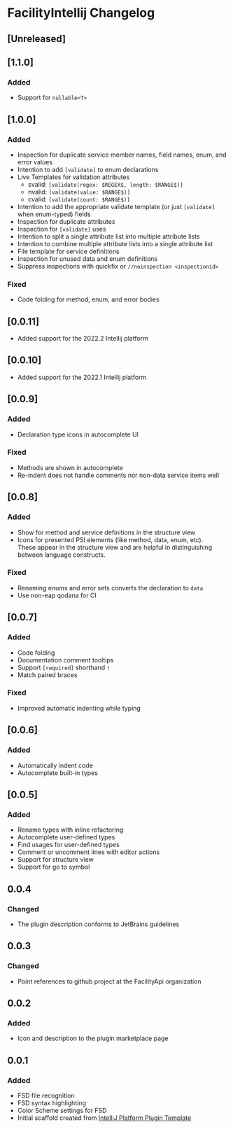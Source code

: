 <!-- Keep a Changelog guide -> https://keepachangelog.com -->

# FacilityIntellij Changelog

## [Unreleased]

## [1.1.0]
### Added
- Support for `nullable<T>`

## [1.0.0]
### Added
- Inspection for duplicate service member names, field names, enum, and error values
- Intention to add `[validate]` to enum declarations
- Live Templates for validation attributes
  - svalid: `[validate(regex: $REGEX$, length: $RANGE$)]`
  - nvalid: `[validate(value: $RANGE$)]`
  - cvalid: `[validate(count: $RANGE$)]`
- Intention to add the appropriate validate template (or just `[validate]` when enum-typed) fields
- Inspection for duplicate attributes
- Inspection for `[validate]` uses
- Intention to split a single attribute list into multiple attribute lists
- Intention to combine multiple attribute lists into a single attribute list
- File template for service definitions
- Inspection for unused data and enum definitions
- Suppress inspections with quickfix or `//noinspection <inspectionid>`

### Fixed
- Code folding for method, enum, and error bodies

## [0.0.11]
- Added support for the 2022.2 Intellij platform

## [0.0.10]
- Added support for the 2022.1 Intellij platform

## [0.0.9]
### Added
- Declaration type icons in autocomplete UI

### Fixed
- Methods are shown in autocomplete
- Re-indent does not handle comments nor non-data service items well

## [0.0.8]
### Added
- Show for method and service definitions in the structure view
- Icons for presented PSI elements (like method, data, enum, etc). <br/> These appear in the structure view and are helpful in distinguishing between language constructs.

### Fixed
- Renaming enums and error sets converts the declaration to `data`
- Use non-eap qodana for CI

## [0.0.7]
### Added
- Code folding
- Documentation comment tooltips
- Support `[required]` shorthand `!`
- Match paired braces

### Fixed
- Improved automatic indenting while typing

## [0.0.6]
### Added
- Automatically indent code
- Autocomplete built-in types

## [0.0.5]
### Added
- Rename types with inline refactoring
- Autocomplete user-defined types
- Find usages for user-defined types
- Comment or uncomment lines with editor actions
- Support for structure view
- Support for go to symbol

## 0.0.4
### Changed
- The plugin description conforms to JetBrains guidelines

## 0.0.3
### Changed
- Point references to github project at the FacilityApi organization

## 0.0.2
### Added
- Icon and description to the plugin marketplace page

## 0.0.1
### Added
- FSD file recognition
- FSD syntax highlighting
- Color Scheme settings for FSD
- Initial scaffold created from [IntelliJ Platform Plugin Template](https://github.com/JetBrains/intellij-platform-plugin-template)